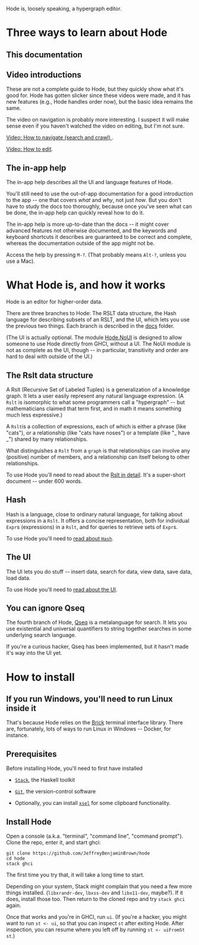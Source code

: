 Hode is, loosely speaking, a hypergraph editor.


# Three ways to learn about Hode

## This documentation

## Video introductions

These are not a complete guide to Hode,
but they quickly show what it's good for.
Hode has gotten slicker since these videos were made,
and it has new features (e.g., Hode handles order now),
but the basic idea remains the same.

The video on navigation is probably more interesting.
I suspect it will make sense even if you haven't watched the video on editing,
but I'm not sure.

[Video: How to navigate (search and crawl)
](https://www.youtube.com/watch?v=o6yifYdKlU0).

[Video: How to edit](https://www.youtube.com/watch?v=fuCREbf1m9k).


## The in-app help

The in-app help describes all the UI and language features of Hode.

You'll still need to use the out-of-app documentation
for a good introduction to the app --
one that covers *what* and *why*, not just *how*.
But you don't have to study the docs too thoroughly,
because once you've seen what can be done,
the in-app help can quickly reveal how to do it.

The in-app help is more up-to-date than the docs --
it might cover advanced features not otherwise documented,
and the keywords and keyboard shortcuts it describes are guaranteed to be correct and complete,
whereas the documentation outside of the app might not be.

Access the help by pressing `M-?`.
(That probably means `Alt-?`, unless you use a Mac).


# What Hode is, and how it works

Hode is an editor for higher-order data.

There are three branches to Hode:
The RSLT data structure,
the Hash language for describing subsets of an RSLT,
and the UI, which lets you use the previous two things.
Each branch is described in the [docs](docs) folder.

(The UI is actually optional. The module
[Hode.NoUI](hode/Hode/NoUI.hs)
is designed to allow someone to use Hode directly from GHCI, without a UI.
The NoUI module is not as complete as the UI, though -- in particular,
transitivity and order are hard to deal with outside of the UI.)

## The Rslt data structure

A Rslt (Recursive Set of Labeled Tuples)
is a generalization of a knowledge graph.
It lets a user easily represent any natural language expression.
(A `Rslt` is isomorphic to what some programmers call a "hypergraph" --
but mathematicians claimed that term first,
and in math it means something much less expressive.)

A `Rslt`is a collection of expressions,
each of which is either a phrase (like "cats"),
or a relationship (like "cats have noses")
or a template (like "_ have _") shared by many relationships.

What distinguishes a `Rslt` from a `graph`
is that relationships can involve any (positive) number of members,
and a relationship can itself belong to other relationships.

To use Hode you'll need to read about the
[Rslt in detail](docs/rslt/rslt.md).
It's a super-short document -- under 600 words.

## Hash

Hash is a language,
close to ordinary natural language,
for talking about expressions in a `Rslt`.
It offers a concise representation,
both for individual `Expr`s (expressions) in a `Rslt`,
and for queries to retrieve sets of `Expr`s.

To use Hode you'll need to
[read about `Hash`](docs/hash/the-hash-language.md).

## The UI

The UI lets you do stuff
-- insert data, search for data, view data, save data, load data.

To use Hode you'll need to
[read about the UI](docs/ui.md).

## You can ignore Qseq

The fourth branch of Hode,
[Qseq](Hode/Qseq/) is a metalanguage for search.
It lets you use existential and universal quantifiers to string together searches in some underlying search language.

If you're a curious hacker, Qseq has been implemented,
but it hasn't made it's way into the UI yet.


# How to install

## If you run Windows, you'll need to run Linux inside it

That's because Hode relies on the
[Brick](https://hackage.haskell.org/package/brick)
terminal interface library.
There are, fortunately, lots of ways to run Linux in Windows
-- Docker, for instance.

## Prerequisites

Before installing Hode, you'll need to first have installed

* [`Stack`](https://docs.haskellstack.org/en/stable/README/), the Haskell toolkit

* [`Git`](https://git-scm.com/book/en/v2/Getting-Started-Installing-Git), the version-control software

* Optionally, you can install [`xsel`](https://linux.die.net/man/1/xsel)
for some clipboard functionality.

## Install Hode

Open a console (a.k.a. "terminal", "command line", "command prompt").
Clone the repo, enter it, and start ghci:
```
git clone https://github.com/JeffreyBenjaminBrown/hode
cd hode
stack ghci
```
The first time you try that,
it will take a long time to start.

Depending on your system, Stack might complain that
you need a few more things installed.
(`libxrandr-dev`, `lbxss-dev` and `libx11-dev`, maybe?).
If it does, install those too.
Then return to the cloned repo and try `stack ghci` again.

Once that works and you're in GHCI, run `ui`.
(If you're a hacker, you might want to run `st <- ui`,
so that you can inspect `st` after exiting Hode.
After inspection, you can resume where you left off by running
`st <- uiFromSt st`.)
